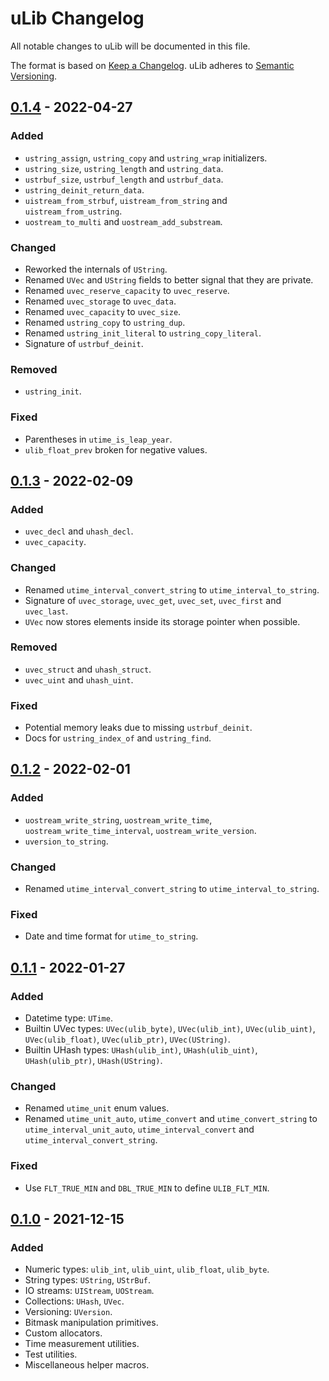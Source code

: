 # uLib Changelog

All notable changes to uLib will be documented in this file.

The format is based on [Keep a Changelog](https://keepachangelog.com/en/1.0.0/).
uLib adheres to [Semantic Versioning](https://semver.org/spec/v2.0.0.html).

## [0.1.4] - 2022-04-27
### Added
- `ustring_assign`, `ustring_copy` and `ustring_wrap` initializers.
- `ustring_size`, `ustring_length` and `ustring_data`.
- `ustrbuf_size`, `ustrbuf_length` and `ustrbuf_data`.
- `ustring_deinit_return_data`.
- `uistream_from_strbuf`, `uistream_from_string` and `uistream_from_ustring`.
- `uostream_to_multi` and `uostream_add_substream`.

### Changed
- Reworked the internals of `UString`.
- Renamed `UVec` and `UString` fields to better signal that they are private.
- Renamed `uvec_reserve_capacity` to `uvec_reserve`.
- Renamed `uvec_storage` to `uvec_data`.
- Renamed `uvec_capacity` to `uvec_size`.
- Renamed `ustring_copy` to `ustring_dup`.
- Renamed `ustring_init_literal` to `ustring_copy_literal`.
- Signature of `ustrbuf_deinit`.

### Removed
- `ustring_init`.

### Fixed
- Parentheses in `utime_is_leap_year`.
- `ulib_float_prev` broken for negative values.

## [0.1.3] - 2022-02-09
### Added
- `uvec_decl` and `uhash_decl`.
- `uvec_capacity`.

### Changed
- Renamed `utime_interval_convert_string` to `utime_interval_to_string`.
- Signature of `uvec_storage`, `uvec_get`, `uvec_set`, `uvec_first` and `uvec_last`.
- `UVec` now stores elements inside its storage pointer when possible.

### Removed
- `uvec_struct` and `uhash_struct`.
- `uvec_uint` and `uhash_uint`.

### Fixed
- Potential memory leaks due to missing `ustrbuf_deinit`.
- Docs for `ustring_index_of` and `ustring_find`.

## [0.1.2] - 2022-02-01
### Added
- `uostream_write_string`, `uostream_write_time`,
  `uostream_write_time_interval`, `uostream_write_version`.
- `uversion_to_string`.

### Changed
- Renamed `utime_interval_convert_string` to `utime_interval_to_string`.

### Fixed
- Date and time format for `utime_to_string`.

## [0.1.1] - 2022-01-27
### Added
- Datetime type: `UTime`.
- Builtin UVec types: `UVec(ulib_byte)`, `UVec(ulib_int)`, `UVec(ulib_uint)`,
                      `UVec(ulib_float)`, `UVec(ulib_ptr)`, `UVec(UString)`.
- Builtin UHash types: `UHash(ulib_int)`, `UHash(ulib_uint)`, `UHash(ulib_ptr)`,
                       `UHash(UString)`.

### Changed
- Renamed `utime_unit` enum values.
- Renamed `utime_unit_auto`, `utime_convert` and `utime_convert_string` to
  `utime_interval_unit_auto`, `utime_interval_convert` and `utime_interval_convert_string`.

### Fixed
- Use `FLT_TRUE_MIN` and `DBL_TRUE_MIN` to define `ULIB_FLT_MIN`.

## [0.1.0] - 2021-12-15
### Added
- Numeric types: `ulib_int`, `ulib_uint`, `ulib_float`, `ulib_byte`.
- String types: `UString`, `UStrBuf`.
- IO streams: `UIStream`, `UOStream`.
- Collections: `UHash`, `UVec`.
- Versioning: `UVersion`.
- Bitmask manipulation primitives.
- Custom allocators.
- Time measurement utilities.
- Test utilities.
- Miscellaneous helper macros.

[0.1.4]: https://github.com/ivanobilenchi/ulib/compare/v0.1.3...v0.1.4
[0.1.3]: https://github.com/ivanobilenchi/ulib/compare/v0.1.2...v0.1.3
[0.1.2]: https://github.com/ivanobilenchi/ulib/compare/v0.1.1...v0.1.2
[0.1.1]: https://github.com/ivanobilenchi/ulib/compare/v0.1.0...v0.1.1
[0.1.0]: https://github.com/ivanobilenchi/ulib/releases/tag/v0.1.0
